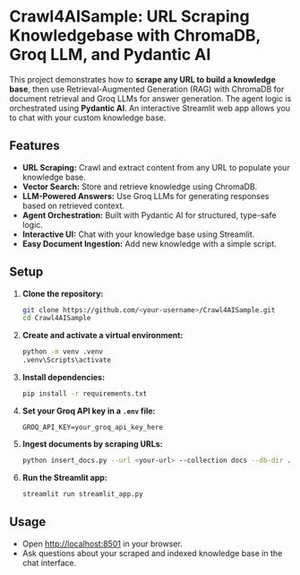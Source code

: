 # Crawl4AISample: URL Scraping Knowledgebase with ChromaDB, Groq LLM, and Pydantic AI

This project demonstrates how to **scrape any URL to build a knowledge base**, then use Retrieval-Augmented Generation (RAG) with ChromaDB for document retrieval and Groq LLMs for answer generation. The agent logic is orchestrated using **Pydantic AI**. An interactive Streamlit web app allows you to chat with your custom knowledge base.

## Features

- **URL Scraping:** Crawl and extract content from any URL to populate your knowledge base.
- **Vector Search:** Store and retrieve knowledge using ChromaDB.
- **LLM-Powered Answers:** Use Groq LLMs for generating responses based on retrieved context.
- **Agent Orchestration:** Built with Pydantic AI for structured, type-safe logic.
- **Interactive UI:** Chat with your knowledge base using Streamlit.
- **Easy Document Ingestion:** Add new knowledge with a simple script.

## Setup

1. **Clone the repository:**
   ```bash
   git clone https://github.com/<your-username>/Crawl4AISample.git
   cd Crawl4AISample
   ```

2. **Create and activate a virtual environment:**
   ```bash
   python -m venv .venv
   .venv\Scripts\activate 
   ```

3. **Install dependencies:**
   ```bash
   pip install -r requirements.txt
   ```

4. **Set your Groq API key in a `.env` file:**
   ```
   GROQ_API_KEY=your_groq_api_key_here
   ```

5. **Ingest documents by scraping URLs:**
   ```bash
   python insert_docs.py --url <your-url> --collection docs --db-dir ./chroma_db --embedding-model all-MiniLM-L6-v2
   ```

6. **Run the Streamlit app:**
   ```bash
   streamlit run streamlit_app.py
   ```

## Usage

- Open [http://localhost:8501](http://localhost:8501) in your browser.
- Ask questions about your scraped and indexed knowledge base in the chat interface.
